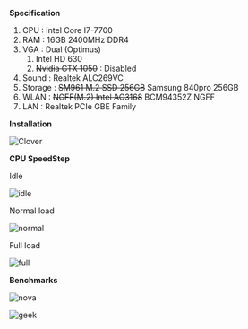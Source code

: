 **Specification**
1. CPU : Intel Core I7-7700
2. RAM : 16GB 2400MHz DDR4
3. VGA : Dual (Optimus)
   1. Intel HD 630
   2. ~~Nvidia GTX 1050~~ : Disabled
4. Sound : Realtek ALC269VC
5. Storage : ~~SM961 M.2 SSD 256GB~~ Samsung 840pro 256GB
6. WLAN : ~~NGFF(M.2) Intel AC3168~~ BCM94352Z NGFF
7. LAN : Realtek PCIe GBE Family


**Installation**

![Clover](images/[Pic]_Clover_Installation.png)



**CPU SpeedStep**

Idle

![idle](images/[pic]_MBP143_idle.png)


Normal load

![normal](images/[pic]_MBP143_normal_load.png)


Full load

![full](images/[pic]_MBP143_full_load.png)



**Benchmarks**

![nova](images/[pic]_MBP143_nova.png)

![geek](images/[pic]_MBP143_geek.png)
